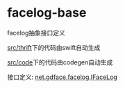 # facelog-base

facelog抽象接口定义

[src/thrift](src/thrift)下的代码由swift自动生成

[src/code](src/codegen)下的代码由codegen自动生成

接口定义: [net.gdface.facelog.IFaceLog](src/main/java/net/gdface/facelog/IFaceLog.java)

